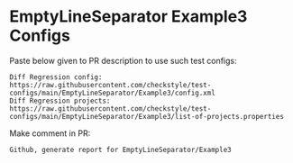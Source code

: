 # EmptyLineSeparator Example3 Configs
Paste below given to PR description to use such test configs:
```
Diff Regression config: https://raw.githubusercontent.com/checkstyle/test-configs/main/EmptyLineSeparator/Example3/config.xml
Diff Regression projects: https://raw.githubusercontent.com/checkstyle/test-configs/main/EmptyLineSeparator/Example3/list-of-projects.properties
```
Make comment in PR:
```
Github, generate report for EmptyLineSeparator/Example3
```
